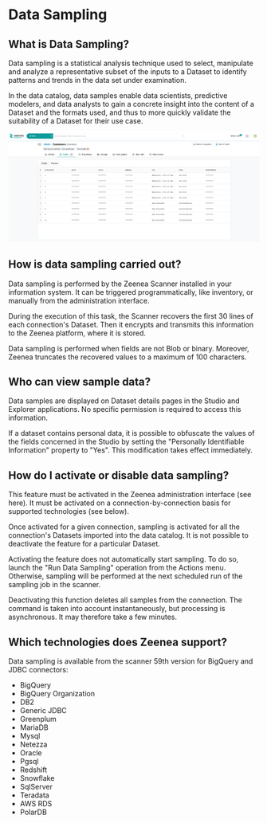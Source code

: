 # Data Sampling

## What is Data Sampling?

Data sampling is a statistical analysis technique used to select, manipulate and analyze a representative subset of the inputs to a Dataset to identify patterns and trends in the data set under examination.

In the data catalog, data samples enable data scientists, predictive modelers, and data analysts to gain a concrete insight into the content of a Dataset and the formats used, and thus to more quickly validate the suitability of a Dataset for their use case.

![](./images/zeenea-data-sampling.png)

## How is data sampling carried out?

Data sampling is performed by the Zeenea Scanner installed in your information system. It can be triggered programmatically, like inventory, or manually from the administration interface.

During the execution of this task, the Scanner recovers the first 30 lines of each connection's Dataset. Then it encrypts and transmits this information to the Zeenea platform, where it is stored.

Data sampling is performed when fields are not Blob or binary. Moreover, Zeenea truncates the recovered values to a maximum of 100 characters.

## Who can view sample data?

Data samples are displayed on Dataset details pages in the Studio and Explorer applications. No specific permission is required to access this information.

If a dataset contains personal data, it is possible to obfuscate the values of the fields concerned in the Studio by setting the "Personally Identifiable Information" property to "Yes". This modification takes effect immediately.

## How do I activate or disable data sampling?

This feature must be activated in the Zeenea administration interface (see here). It must be activated on a connection-by-connection basis for supported technologies (see below).

Once activated for a given connection, sampling is activated for all the connection's Datasets imported into the data catalog. It is not possible to deactivate the feature for a particular Dataset.

Activating the feature does not automatically start sampling. To do so, launch the "Run Data Sampling" operation from the Actions menu. Otherwise, sampling will be performed at the next scheduled run of the sampling job in the scanner.

Deactivating this function deletes all samples from the connection. The command is taken into account instantaneously, but processing is asynchronous. It may therefore take a few minutes.

## Which technologies does Zeenea support?

Data sampling is available from the scanner 59th version for BigQuery and JDBC connectors:

* BigQuery
* BigQuery Organization
* DB2
* Generic JDBC
* Greenplum
* MariaDB
* Mysql
* Netezza
* Oracle
* Pgsql
* Redshift
* Snowflake
* SqlServer
* Teradata
* AWS RDS
* PolarDB